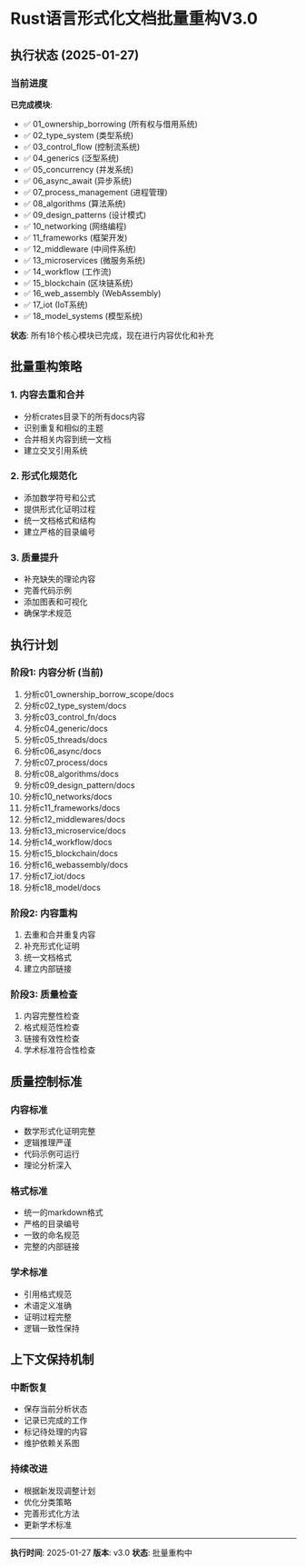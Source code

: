# Rust语言形式化文档批量重构V3.0

## 执行状态 (2025-01-27)

### 当前进度

**已完成模块**:

- ✅ 01_ownership_borrowing (所有权与借用系统)
- ✅ 02_type_system (类型系统)
- ✅ 03_control_flow (控制流系统)
- ✅ 04_generics (泛型系统)
- ✅ 05_concurrency (并发系统)
- ✅ 06_async_await (异步系统)
- ✅ 07_process_management (进程管理)
- ✅ 08_algorithms (算法系统)
- ✅ 09_design_patterns (设计模式)
- ✅ 10_networking (网络编程)
- ✅ 11_frameworks (框架开发)
- ✅ 12_middleware (中间件系统)
- ✅ 13_microservices (微服务系统)
- ✅ 14_workflow (工作流)
- ✅ 15_blockchain (区块链系统)
- ✅ 16_web_assembly (WebAssembly)
- ✅ 17_iot (IoT系统)
- ✅ 18_model_systems (模型系统)

**状态**: 所有18个核心模块已完成，现在进行内容优化和补充

## 批量重构策略

### 1. 内容去重和合并

- 分析crates目录下的所有docs内容
- 识别重复和相似的主题
- 合并相关内容到统一文档
- 建立交叉引用系统

### 2. 形式化规范化

- 添加数学符号和公式
- 提供形式化证明过程
- 统一文档格式和结构
- 建立严格的目录编号

### 3. 质量提升

- 补充缺失的理论内容
- 完善代码示例
- 添加图表和可视化
- 确保学术规范

## 执行计划

### 阶段1: 内容分析 (当前)

1. 分析c01_ownership_borrow_scope/docs
2. 分析c02_type_system/docs
3. 分析c03_control_fn/docs
4. 分析c04_generic/docs
5. 分析c05_threads/docs
6. 分析c06_async/docs
7. 分析c07_process/docs
8. 分析c08_algorithms/docs
9. 分析c09_design_pattern/docs
10. 分析c10_networks/docs
11. 分析c11_frameworks/docs
12. 分析c12_middlewares/docs
13. 分析c13_microservice/docs
14. 分析c14_workflow/docs
15. 分析c15_blockchain/docs
16. 分析c16_webassembly/docs
17. 分析c17_iot/docs
18. 分析c18_model/docs

### 阶段2: 内容重构

1. 去重和合并重复内容
2. 补充形式化证明
3. 统一文档格式
4. 建立内部链接

### 阶段3: 质量检查

1. 内容完整性检查
2. 格式规范性检查
3. 链接有效性检查
4. 学术标准符合性检查

## 质量控制标准

### 内容标准

- 数学形式化证明完整
- 逻辑推理严谨
- 代码示例可运行
- 理论分析深入

### 格式标准

- 统一的markdown格式
- 严格的目录编号
- 一致的命名规范
- 完整的内部链接

### 学术标准

- 引用格式规范
- 术语定义准确
- 证明过程完整
- 逻辑一致性保持

## 上下文保持机制

### 中断恢复

- 保存当前分析状态
- 记录已完成的工作
- 标记待处理的内容
- 维护依赖关系图

### 持续改进

- 根据新发现调整计划
- 优化分类策略
- 完善形式化方法
- 更新学术标准

---
**执行时间**: 2025-01-27
**版本**: v3.0
**状态**: 批量重构中
